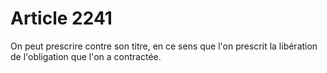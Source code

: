 # Article 2241

On peut prescrire contre son titre, en ce sens que l'on prescrit la libération de l'obligation que l'on a contractée.